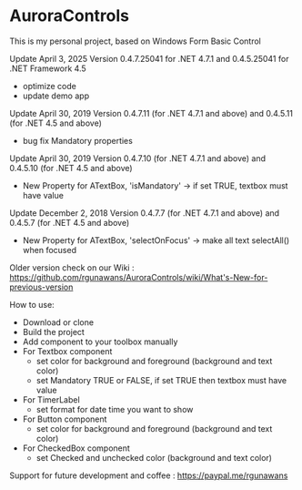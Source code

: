 # AuroraControls

This is my personal project, based on Windows Form Basic Control

Update April 3, 2025
Version 0.4.7.25041 for .NET 4.7.1 and 0.4.5.25041 for .NET Framework 4.5
+ optimize code
+ update demo app

Update April 30, 2019
Version 0.4.7.11 (for .NET 4.7.1 and above) and 0.4.5.11 (for .NET 4.5 and above)
+ bug fix Mandatory properties

Update April 30, 2019
Version 0.4.7.10 (for .NET 4.7.1 and above) and 0.4.5.10 (for .NET 4.5 and above)
+ New Property for ATextBox, 'isMandatory' -> if set TRUE, textbox must have value

Update December 2, 2018
Version 0.4.7.7 (for .NET 4.7.1 and above) and 0.4.5.7 (for .NET 4.5 and above)
+ New Property for ATextBox, 'selectOnFocus' -> make all text selectAll() when focused

Older version check on our Wiki : https://github.com/rgunawans/AuroraControls/wiki/What's-New-for-previous-version

How to use:
+ Download or clone
+ Build the project
+ Add component to your toolbox manually
+ For Textbox component
  + set color for background and foreground (background and text color)
  + set Mandatory TRUE or FALSE, if set TRUE then textbox must have value
+ For TimerLabel
  + set format for date time you want to show
+ For Button component
  + set color for background and foreground (background and text color)
+ For CheckedBox component
  + set Checked and unchecked color (background and text color)


Support for future development and coffee : https://paypal.me/rgunawans

